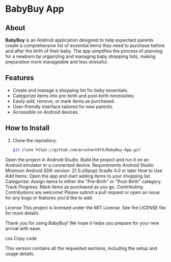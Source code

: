 # BabyBuy App

## About

**BabyBuy** is an Android application designed to help expectant parents create a comprehensive list of essential items they need to purchase before and after the birth of their baby. The app simplifies the process of planning for a newborn by organizing and managing baby shopping lists, making preparation more manageable and less stressful.

## Features

- Create and manage a shopping list for baby essentials.
- Categorize items into pre-birth and post-birth necessities.
- Easily add, remove, or mark items as purchased.
- User-friendly interface tailored for new parents.
- Accessible on Android devices.

## How to Install

1. Clone the repository:
   ```bash
   git clone https://github.com/prashant074/BabyBuy-App.git
Open the project in Android Studio.
Build the project and run it on an Android emulator or a connected device.
Requirements
Android Studio
Minimum Android SDK version: 21 (Lollipop)
Gradle 4.0 or later
How to Use
Add Items: Open the app and start adding items to your shopping list.
Categorize: Assign items to either the "Pre-Birth" or "Post-Birth" category.
Track Progress: Mark items as purchased as you go.
Contributing
Contributions are welcome! Please submit a pull request or open an issue for any bugs or features you'd like to add.

License
This project is licensed under the MIT License. See the LICENSE file for more details.

Thank you for using BabyBuy! We hope it helps you prepare for your new arrival with ease.

css
Copy code

This version contains all the requested sections, including the setup and usage details.
